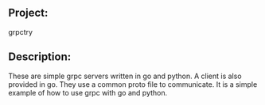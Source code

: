 ## Project: 
grpctry

## Description:
These are simple grpc servers written in go and python. A client is also provided in go.
They use a common proto file to communicate.
It is a simple example of how to use grpc with go and python.
